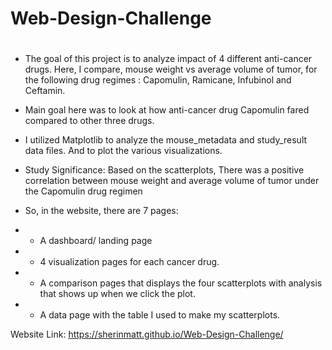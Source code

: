 # Web-Design-Challenge
#
* The goal of this project is to analyze impact of 4 different anti-cancer drugs. Here, I compare, mouse weight vs average volume of tumor, for the following drug regimes : Capomulin, Ramicane, Infubinol and Ceftamin. 
* Main goal here was to look at how anti-cancer drug Capomulin fared compared to other three drugs.
* I utilized Matplotlib to analyze the mouse_metadata and study_result data files. And to plot the various visualizations.
* Study Significance: Based on the scatterplots, There was a positive correlation between mouse weight and average volume of tumor under the Capomulin drug regimen

* So, in the website, there are 7 pages:
* * A dashboard/ landing page
* * 4 visualization pages for each cancer drug.
* * A comparison pages that displays the four scatterplots with analysis that shows up when we click the plot.
* * A data page with the table I used to make my scatterplots.

Website Link: https://sherinmatt.github.io/Web-Design-Challenge/
